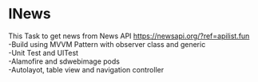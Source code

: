 # INews

This Task to get news from  News API https://newsapi.org/?ref=apilist.fun
</br>
-Build using MVVM Pattern with observer class and generic 
</br>
-Unit Test and UITest
</br>
-Alamofire and sdwebimage pods
</br>
-Autolayot, table view and navigation controller
